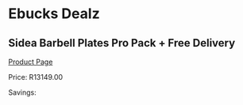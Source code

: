 
# Ebucks Dealz
## Sidea Barbell Plates Pro Pack + Free Delivery
[Product Page](https://www.ebucks.com/web/shop/productSelected.do?prodId=1173543657&catId=1173528667)

Price: R13149.00

Savings: 


	